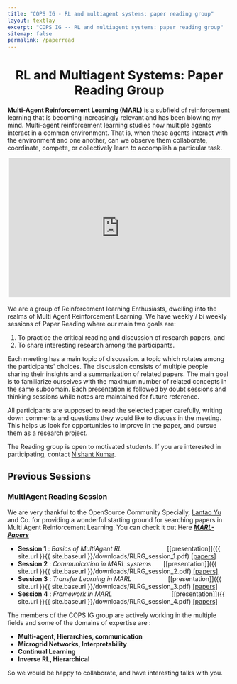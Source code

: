 ```yaml
---
title: "COPS IG - RL and multiagent systems: paper reading group"
layout: textlay
excerpt: "COPS IG -- RL and multiagent systems: paper reading group"
sitemap: false
permalink: /paperread
---
```


<h1 align="center"> RL and Multiagent Systems: Paper Reading Group</h1>


**Multi-Agent Reinforcement Learning (MARL)** is a subfield of reinforcement learning that is becoming increasingly relevant and has been blowing my mind. Multi-agent reinforcement learning studies how multiple agents interact in a common environment. That is, when these agents interact with the environment and one another, can we observe them collaborate, coordinate, compete, or collectively learn to accomplish a particular task.
<br>

<div align="center"><iframe width="500" height="315" src="https://www.youtube.com/embed/kopoLzvh5jY" title="YouTube video player" frameborder="0" allow="accelerometer; autoplay; clipboard-write; encrypted-media; gyroscope; picture-in-picture" allowfullscreen> </iframe></div>
<br>
We are a group of Reinforcement learning Enthusiasts, dwelling into the realms of Multi Agent Reinforcement Learning. 
We have weekly / bi weekly sessions of Paper Reading where our main two goals are: 


1. To practice the critical reading and discussion of research papers, and 
2. To share interesting research among the participants.

Each meeting has a main topic of discussion. a topic which rotates among the participants' choices. The discussion consists of multiple people sharing their insights and a summarization of related papers. The main goal is to familiarize ourselves with the maximum number of related concepts in the same subdomain. Each presentation is followed by doubt sessions and thinking sessions while notes are maintained for future reference.

All participants are supposed to read the selected paper carefully, writing down comments and questions they would like to discuss in the meeting. This helps us look for opportunities to improve in the paper, and pursue them as a research project.

The Reading group  is open to motivated students. 
If you are interested in participating, contact [Nishant Kumar](mailto:nishantkr.ece18@itbhu.ac.in).

## Previous Sessions
### MultiAgent Reading Session

We are very thankful to the OpenSource Community Specially, [Lantao Yu](https://github.com/LantaoYu/) and Co. for providing a wonderful starting ground for searching papers in Multi Agent Reinforcement Learning. You can check it out Here [***MARL-Papers***](https://github.com/LantaoYu/MARL-Papers)
- **Session 1** : *Basics of MultiAgent RL* &nbsp;&nbsp;&nbsp;&nbsp;&nbsp;&nbsp;&nbsp;&nbsp;&nbsp;&nbsp;&nbsp;&nbsp;&nbsp;&nbsp;&nbsp;&nbsp;&nbsp;&nbsp;&nbsp;&nbsp;&nbsp;&nbsp;&nbsp;&nbsp; [[presentation]]({{ site.url }}{{ site.baseurl }}/downloads/RLRG_session_1.pdf)  [[papers]](https://github.com/LantaoYu/MARL-Papers#review-papers)
- **Session 2** : *Communication in MARL systems* &nbsp;&nbsp;&nbsp;&nbsp;&nbsp; [[presentation]]({{ site.url }}{{ site.baseurl }}/downloads/RLRG_session_2.pdf) [[papers]](https://github.com/LantaoYu/MARL-Papers#learning-to-communicate)
- **Session 3** : *Transfer Learning in MARL* &nbsp;&nbsp;&nbsp;&nbsp;&nbsp;&nbsp;&nbsp;&nbsp;&nbsp;&nbsp;&nbsp;&nbsp;&nbsp;&nbsp;&nbsp;&nbsp;&nbsp;&nbsp;&nbsp; [[presentation]]({{ site.url }}{{ site.baseurl }}/downloads/RLRG_session_3.pdf) [[papers]](https://github.com/LantaoYu/MARL-Papers#transfer-learning)
- **Session 4** : *Framework in MARL* &nbsp;&nbsp;&nbsp;&nbsp;&nbsp;&nbsp;&nbsp;&nbsp;&nbsp;&nbsp;&nbsp;&nbsp;&nbsp;&nbsp;&nbsp;&nbsp;&nbsp;&nbsp;&nbsp;&nbsp;&nbsp;&nbsp;&nbsp;&nbsp;&nbsp;&nbsp;&nbsp;&nbsp;&nbsp;&nbsp;&nbsp;&nbsp; [[presentation]]({{ site.url }}{{ site.baseurl }}/downloads/RLRG_session_4.pdf) [[papers]](https://github.com/LantaoYu/MARL-Papers#framework)


The members of the COPS IG group are actively working in the multiple fields and some of the domains of expertise are :
* **Multi-agent, Hierarchies, communication**
* **Microgrid Networks, Interpretability**
* **Continual Learning**
* **Inverse RL,  Hierarchical** 

So we would be happy to collaborate, and have interesting talks with you.